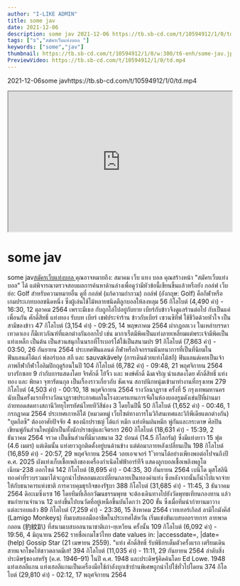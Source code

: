```yaml
---
author: "I-LIKE ADMIN"
title: some jav
date: 2021-12-06
description: some jav 2021-12-06 https://tb.sb-cd.com/t/10594912/1/0/td.mp4
tags: ["s","สมัครเว็บแท่งบอล "]
keywords: ["some","jav"]
thumbnail: https://tb.sb-cd.com/t/10594912/1/0/w:300/t6-enh/some-jav.jpg
PreviewVideo: https://tb.sb-cd.com/t/10594912/1/0/td.mp4
---
```

2021-12-06some javhttps://tb.sb-cd.com/t/10594912/1/0/td.mp4
<!--more-->

<iframe width="100%" height="315" src="https://spankbang.com/6b334/embed/"></iframe>

# some jav

some jav[สมัครเว็บแท่งบอล ](https://ufapro888s.info/)
คุณอาจหมายถึง: สมาคม เว็บ แทง บอล
คุณสร้างหน้า "สมัครเว็บแท่งบอล" ได้ แต่พิจารณาตรวจสอบผลการค้นหาด้านล่างเพื่อดูว่ามีหัวข้อนี้เขียนขึ้นแล้วหรือยัง
กอล์ฟ
เว็บย่อ: Golf สำหรับความหมายอื่น ดูที่ กอล์ฟ (แก้ความกำกวม) กอล์ฟ (อังกฤษ: Golf) คือกีฬาหรือเกมประเภทบอลชนิดหนึ่ง ซึ่งผู้เล่นใช้ไม้หลายชนิดตีลูกบอลให้ลงหลุม
56 กิโลไบต์ (4,490 คำ) - 16:30, 12 ตุลาคม 2564
เพราะมีเธอ
กับถูกไล่ไปอยู่กับยาย เบียร์กับข้าวจึงดูแลร้านต่อไป กับเป็นแค่เพื่อนกัน ศักดิ์สิทธิ์ แท่งทอง รับบท เบียร์ เชฟประจำร้าน ข้าวกับเบียร์ เซวนซิทีฟ ใช้ชีวิตด้วยหัวใจ เป็นสามีของข้าว
47 กิโลไบต์ (3,154 คำ) - 09:25, 14 พฤษภาคม 2564
ผ่ากฎอลเวง
ในเหล่าบรรดาเทวดาเอง ก็มีเทวภัณฑ์ที่แตกต่างกันออกไป เช่น มากาเร็ตมีพิคเป็นแท่งลายเหลี่ยมแต่พระเจ้ามีพิคเป็นแท่งเหล็ก เป็นต้น เป็นสวนสนุกในนรกที่โรเบอร์โต้ใช้เป็นสนามปร
91 กิโลไบต์ (7,863 คำ) - 03:50, 26 กันยายน 2564
ประเทศฟินแลนด์
กีฬาหรือกิจกรรมนันทนาการที่เป็นที่นิยมในฟินแลนด์ได้แก่ ฟลอร์บอล สกี และ sauvakävely (การเดินด้วยแท่งไม้สกี) ฟินแลนด์เคยเป็นเจ้าภาพกีฬากีฬาโอลิมปิกฤดูร้อนในปี
104 กิโลไบต์ (6,782 คำ) - 09:48, 21 พฤศจิกายน 2564
บางรักซอย 9
กำกับการแสดงโดย จิรศักดิ์ โย้จิ้ว และ พงษ์ศักดิ์ ฉิมเจริญ นำแสดงโดย ศักดิ์สิทธิ์ แท่งทอง และ พิยดา จุฑารัตนกุล เป็นเรื่องราวเกี่ยวกับ ชัดเจน สถาปนิกหนุ่มเข้ามาทำงานที่กรุงเทพ
279 กิโลไบต์ (4,503 คำ) - 00:10, 18 พฤศจิกายน 2564
รางวัลนาฏราช ครั้งที่ 5
กรุงเทพมหานคร นับเป็นครั้งแรกที่รางวัลนาฏราชประกาศผลในโรงละครแทนการจัดในห้องบอลรูมดังเช่นปีที่ผ่านมา ถ่ายทอดสดทางสถานีวิทยุโทรทัศน์ไทยทีวีสีช่อง 3 โดยในปีนี้
50 กิโลไบต์ (1,652 คำ) - 00:46, 1 กรกฎาคม 2564
ประเทศเกาหลีใต้ (หมวดหมู่ เว็บไซต์ทางการในวิกิสนเทศและวิกิพีเดียแตกต่างกัน)
"บุดกึลซี" ต้องอาศัยปัจจัย 4 ของนักปราชญ์ ได้แก่ หมึก แท่งหินฝนหมึก พู่กันและกระดาษ ศิลปินเขียนพู่กันส่วนใหญ่มักเป็นทั้งนักปราชญ์และจิตรกร
260 กิโลไบต์ (18,631 คำ) - 15:39, 2 ธันวาคม 2564
จรวด
เป็นชิ้นส่วนที่มีมวลขนาด 32 ปอนด์ (14.5 กิโลกรัม) ซึ่งมีแท่งยาว 15 ฟุต (4.6 เมตร) แต่เดิมนั้น แท่งยาวถูกติดตั้งอยู่บนด้านข้าง แต่ต่อมาภายหลังเปลี่ยนเป็น
198 กิโลไบต์ (16,859 คำ) - 20:57, 29 พฤศจิกายน 2564
วอยเอจเจอร์ 1
ัวยานได้อย่างเพียงพอต่อไปจนถึงปี ค.ศ. 2025 ผังแท่งเก็บเชื้อเพลิงของเครื่องกำเนิดไฟฟ้าอาร์ทีจี แสดงลูกบอลเชื้อเพลิงพลูโตเนียม-238 ออกไซด์
142 กิโลไบต์ (8,695 คำ) - 04:35, 30 กันยายน 2564
เบนิโต มุสโสลินี
ทองคำที่รวบรวมมาได้จะถูกนำไปหลอมและเปลี่ยนกลายเป็นทองคำแท่ง ซึ่งหลังจากนั้นก็นำไปแจกจ่ายให้กับธนาคารแห่งชาติ การควบคุมธุรกิจของรัฐบา
388 กิโลไบต์ (31,685 คำ) - 11:45, 3 ธันวาคม 2564
ดิอะเมซิ่งเรซ 16
โดยทีมที่เลือกวัฒนธรรมพุทธ จะต้องเดินทางไปยังวัดพุทธเทียนกองทาน แล้วขนกำยานจำนวน 12 แท่งขึ้นไปบนวัดที่อยู่เหนือขึ้นบันไดกว่า 200 ขั้น ซึ่งเมื่อทีมนำกำยานมาวางแต่ละรอบแล้ว
89 กิโลไบต์ (7,259 คำ) - 23:36, 15 สิงหาคม 2564
เวทเทอร์เกิลส์
ลามิโกมังคีส์ (Lamigo Monkeys) ทีมเบสบอลมืออาชีพในประเทศไต้หวัน เริ่มแข่งขันเบสบอลรายการ ลายพาดกลอน (豹紋趴) ที่สนามเบสบอลนานาชาติเถา-ยฺเหวียน ครั้งนั้น
109 กิโลไบต์ (6,092 คำ) - 19:56, 4 มิถุนายน 2562
รายชื่อเกมโชว์ไทย
date values in: |accessdate=, |date= (help) Gossip Star (21 เมษายน 2559). "แท่ง ศักดิ์สิทธิ์ รับพิธีกรเต็มตัวครั้งแรก เตรียมเดินสายแจกโชคให้ชาวตลาดมีเฮ!
394 กิโลไบต์ (11,035 คำ) - 11:11, 29 กันยายน 2564
ลำดับสิ่งประดิษฐ์ของสหรัฐ (ค.ศ. 1946–91)
ในปี ค.ศ. 1948 และประดิษฐ์คิดค้นโดย Ed Lowe. 1948 แท่งเฮลลีแกน แท่งเฮลลีแกนเป็นเครื่องมือใช้กำลังบุกเข้าบ้านพิเศษถูกนำไปใช้ทั่วไปโดยน
374 กิโลไบต์ (29,810 คำ) - 02:12, 17 พฤศจิกายน 2564

